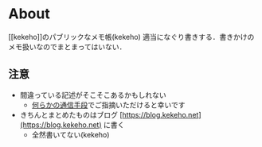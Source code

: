 # About
[[kekeho]]のパブリックなメモ帳(kekeho)
適当になぐり書きする．書きかけのメモ扱いなのでまとまってはいない．
## 注意
- 間違っている記述がそこそこあるかもしれない
	- [何らかの通信手段](https://www.kekeho.net#links)でご指摘いただけると幸いです
- きちんとまとめたものはブログ [https://blog.kekeho.net](https://blog.kekeho.net) に書く
	- 全然書いてない(kekeho)
